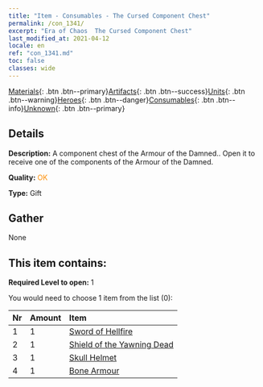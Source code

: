 ```yaml
---
title: "Item - Consumables - The Cursed Component Chest"
permalink: /con_1341/
excerpt: "Era of Chaos  The Cursed Component Chest"
last_modified_at: 2021-04-12
locale: en
ref: "con_1341.md"
toc: false
classes: wide
---
```

 [Materials](/Items/){: .btn .btn--primary}[Artifacts](/Items/Artifacts/){: .btn .btn--success}[Units](/Items/Units/){: .btn .btn--warning}[Heroes](/Items/Heroes/){: .btn .btn--danger}[Consumables](/Items/Consumables/){: .btn .btn--info}[Unknown](/Items/Unknown/){: .btn .btn--primary}

## Details
 **Description:** A component chest of the Armour of the Damned.. Open it to receive one of the components of the Armour of the Damned.

 **Quality:** <span style="color: #FF8C00">OK</span>

 **Type:** Gift

## Gather

  None

## This item contains:

 **Required Level to open:** 1

 You would need to choose 1 item from the list (0):

  | Nr | Amount |     Item    |
  |:---|:-------|:------------|
  | 1 | 1 | [Sword of Hellfire](/Items/art_121/) | 
  | 2 | 1 | [Shield of the Yawning Dead](/Items/art_122/) | 
  | 3 | 1 | [Skull Helmet](/Items/art_123/) | 
  | 4 | 1 | [Bone Armour](/Items/art_124/) | 
